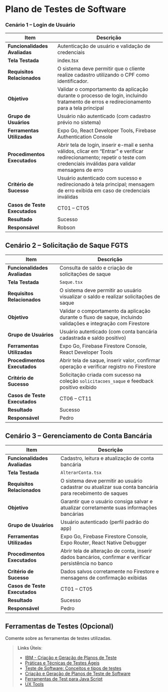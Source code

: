 # Plano de Testes de Software

### Cenário 1 – Login de Usuário

| **Item** | **Descrição** |
|-----------|----------------|
| **Funcionalidades Avaliadas** | Autenticação de usuário e validação de credenciais |
| **Tela Testada** | index.tsx |
| **Requisitos Relacionados** | O sistema deve permitir que o cliente realize cadastro utilizando o CPF como identificador. |
| **Objetivo** | Validar o comportamento da aplicação durante o processo de login, incluindo tratamento de erros e redirecionamento para a tela principal |
| **Grupo de Usuários** | Usuário não autenticado (com cadastro prévio no sistema) |
| **Ferramentas Utilizadas** | Expo Go, React Developer Tools, Firebase Authentication Console |
| **Procedimentos Executados** | Abrir tela de login, inserir e-mail e senha válidos, clicar em “Entrar” e verificar redirecionamento; repetir o teste com credenciais inválidas para validar mensagens de erro |
| **Critério de Sucesso** | Usuário autenticado com sucesso e redirecionado à tela principal; mensagem de erro exibida em caso de credenciais inválidas |
| **Casos de Teste Executados** | CT01 – CT05 |
| **Resultado** | Sucesso |
| **Responsável** | Robson |


## Cenário 2 – Solicitação de Saque FGTS

| Item                          | Descrição                                                                                                      |
| ----------------------------- | -------------------------------------------------------------------------------------------------------------- |
| **Funcionalidades Avaliadas** | Consulta de saldo e criação de solicitações de saque                                                           |
| **Tela Testada**              | `Saque.tsx`                                                                                                    |
| **Requisitos Relacionados**   | O sistema deve permitir ao usuário visualizar o saldo e realizar solicitações de saque                         |
| **Objetivo**                  | Validar o comportamento da aplicação durante o fluxo de saque, incluindo validações e integração com Firestore |
| **Grupo de Usuários**         | Usuário autenticado (com conta bancária cadastrada e saldo positivo)                                           |
| **Ferramentas Utilizadas**    | Expo Go, Firebase Firestore Console, React Developer Tools                                                     |
| **Procedimentos Executados**  | Abrir tela de saque, inserir valor, confirmar operação e verificar registro no Firestore                       |
| **Critério de Sucesso**       | Solicitação criada com sucesso na coleção `solicitacoes_saque` e feedback positivo exibido                     |
| **Casos de Teste Executados** | CT06 – CT11                                                                                                    |
| **Resultado**                 | Sucesso                                                                                                        |
| **Responsável**               | Pedro                                                                                                          |



## Cenário 3 – Gerenciamento de Conta Bancária

| Item                          | Descrição                                                                                               |
| ----------------------------- | ------------------------------------------------------------------------------------------------------- |
| **Funcionalidades Avaliadas** | Cadastro, leitura e atualização de conta bancária                                                       |
| **Tela Testada**              | `AlterarConta.tsx`                                                                                      |
| **Requisitos Relacionados**   | O sistema deve permitir ao usuário cadastrar ou atualizar sua conta bancária para recebimento de saques |
| **Objetivo**                  | Garantir que o usuário consiga salvar e atualizar corretamente suas informações bancárias               |
| **Grupo de Usuários**         | Usuário autenticado (perfil padrão do app)                                                              |
| **Ferramentas Utilizadas**    | Expo Go, Firebase Firestore Console, Expo Router, React Native Debugger                                 |
| **Procedimentos Executados**  | Abrir tela de alteração de conta, inserir dados bancários, confirmar e verificar persistência no banco  |
| **Critério de Sucesso**       | Dados salvos corretamente no Firestore e mensagens de confirmação exibidas                              |
| **Casos de Teste Executados** | CT01 – CT05                                                                                             |
| **Resultado**                 | Sucesso                                                                                                 |
| **Responsável**               | Pedro                                                                                                   |







## Ferramentas de Testes (Opcional)

Comente sobre as ferramentas de testes utilizadas.
 
> **Links Úteis**:
> - [IBM - Criação e Geração de Planos de Teste](https://www.ibm.com/developerworks/br/local/rational/criacao_geracao_planos_testes_software/index.html)
> - [Práticas e Técnicas de Testes Ágeis](http://assiste.serpro.gov.br/serproagil/Apresenta/slides.pdf)
> -  [Teste de Software: Conceitos e tipos de testes](https://blog.onedaytesting.com.br/teste-de-software/)
> - [Criação e Geração de Planos de Teste de Software](https://www.ibm.com/developerworks/br/local/rational/criacao_geracao_planos_testes_software/index.html)
> - [Ferramentas de Test para Java Script](https://geekflare.com/javascript-unit-testing/)
> - [UX Tools](https://uxdesign.cc/ux-user-research-and-user-testing-tools-2d339d379dc7)

